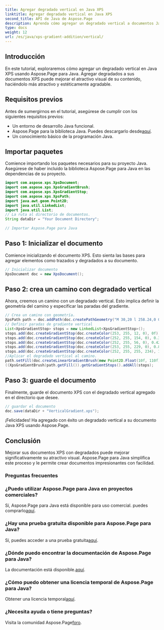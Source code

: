 ```yaml
---
title: Agregar degradado vertical en Java XPS
linktitle: Agregar degradado vertical en Java XPS
second_title: API de Java de Aspose.Page
description: Aprenda cómo agregar un degradado vertical a documentos Java XPS con Aspose.Page. Mejore el atractivo visual sin esfuerzo. Guía paso a paso en el interior.
type: docs
weight: 12
url: /es/java/xps-gradient-addition/vertical/
---
```

## Introducción
En este tutorial, exploraremos cómo agregar un degradado vertical en Java XPS usando Aspose.Page para Java. Agregar degradados a sus documentos XPS puede mejorar el atractivo visual de su contenido, haciéndolo más atractivo y estéticamente agradable.
## Requisitos previos
Antes de sumergirnos en el tutorial, asegúrese de cumplir con los siguientes requisitos previos:
- Un entorno de desarrollo Java funcional.
-  Aspose.Page para la biblioteca Java. Puedes descargarlo desde[aquí](https://releases.aspose.com/page/java/).
- Un conocimiento básico de la programación Java.
## Importar paquetes
Comience importando los paquetes necesarios para su proyecto Java. Asegúrese de haber incluido la biblioteca Aspose.Page para Java en las dependencias de su proyecto.
```java
import com.aspose.xps.XpsDocument;
import com.aspose.xps.XpsGradientBrush;
import com.aspose.xps.XpsGradientStop;
import com.aspose.xps.XpsPath;
import java.awt.geom.Point2D;
import java.util.LinkedList;
import java.util.List;
// La ruta al directorio de documentos.
String dataDir = "Your Document Directory";
        
// Importar Aspose.Page para Java
```
## Paso 1: Inicializar el documento
Comience inicializando el documento XPS. Esto sienta las bases para agregar elementos como trazados y degradados a su documento.
```java
// Inicializar documento
XpsDocument doc = new XpsDocument();
```
## Paso 2: crea un camino con degradado vertical
Ahora, creemos un camino con un degradado vertical. Esto implica definir la geometría del camino y especificar las paradas del gradiente.
```java
// Crea un camino con geometría.
XpsPath path = doc.addPath(doc.createPathGeometry("M 30,20 l 258.24,0 0,56.64 -258.24,0 Z"));
// Definir paradas de gradiente vertical
List<XpsGradientStop> stops = new LinkedList<XpsGradientStop>();
stops.add(doc.createGradientStop(doc.createColor(253, 255, 12, 0), 0f));
stops.add(doc.createGradientStop(doc.createColor(252, 255, 154, 0), 0.359375f));
stops.add(doc.createGradientStop(doc.createColor(252, 255, 56, 0), 0.424805f));
stops.add(doc.createGradientStop(doc.createColor(253, 255, 229, 0), 0.879883f));
stops.add(doc.createGradientStop(doc.createColor(252, 255, 255, 234), 1f));
//Aplicar el degradado vertical al camino.
path.setFill(doc.createLinearGradientBrush(new Point2D.Float(10f, 110f), new Point2D.Float(10f, 200f)));
((XpsGradientBrush)path.getFill()).getGradientStops().addAll(stops);
```
## Paso 3: guarde el documento
Finalmente, guarde el documento XPS con el degradado vertical agregado en el directorio que desee.
```java
// guardar el documento
doc.save(dataDir + "VerticalGradient.xps");
```
¡Felicidades! Ha agregado con éxito un degradado vertical a su documento Java XPS usando Aspose.Page.
## Conclusión
Mejorar sus documentos XPS con degradados puede mejorar significativamente su atractivo visual. Aspose.Page para Java simplifica este proceso y le permite crear documentos impresionantes con facilidad.

### Preguntas frecuentes
### ¿Puedo utilizar Aspose.Page para Java en proyectos comerciales?
 Sí, Aspose.Page para Java está disponible para uso comercial. puedes comprarlo[aquí](https://purchase.aspose.com/buy).
### ¿Hay una prueba gratuita disponible para Aspose.Page para Java?
 Sí, puedes acceder a una prueba gratuita[aquí](https://releases.aspose.com/).
### ¿Dónde puedo encontrar la documentación de Aspose.Page para Java?
 La documentación está disponible.[aquí](https://reference.aspose.com/page/java/).
### ¿Cómo puedo obtener una licencia temporal de Aspose.Page para Java?
 Obtener una licencia temporal[aquí](https://purchase.aspose.com/temporary-license/).
### ¿Necesita ayuda o tiene preguntas?
 Visita la comunidad Aspose.Page[foro](https://forum.aspose.com/c/page/39).